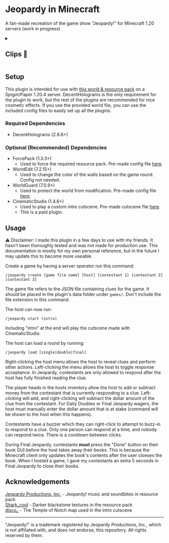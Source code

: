 # Jeopardy in Minecraft
<p>A fan-made recreation of the game show "Jeopardy!" for Minecraft 1.20 servers (work in progress)</p>

<details>
<summary><h2>Clips 📸</h2></summary>
This game is best played in a call with all players. The clips below don't necessarily showcase ideal gameplay, just some of the features of this plugin.

### Board Filling (loading questions/answers from JSON file)
https://github.com/user-attachments/assets/6655ff44-c0ec-4fcf-bf7a-1c68107e96d7

<br>

### Revealing clues
https://github.com/user-attachments/assets/23ce9fa7-fa16-4465-b9d0-b309371fcbc9

<br>

### Final Jeopardy
https://github.com/user-attachments/assets/bcf2ed4d-6b2a-44b3-b65d-d50a5eb1a7e2

</details>

## Setup
This plugin is intended for use with <a href="https://github.com/shrayus-masanam/jeopardy/releases/tag/resources">this world & resource pack</a> on a Spigot/Paper 1.20.4 server. DecentHolograms is the only requirement for the plugin to work, but the rest of the plugins are recommended for nice cosmetic effects. If you use the provided world file, you can use the included config files to easily set up all the plugins.

### Required Dependencies
- DecentHolograms (2.8.6+)
### Optional (Recommended) Dependencies
- ForcePack (1.3.3+)
  - Used to force the required resource pack. Pre-made config file <a href="">here</a>.
- WorldEdit (7.2.15+)
  - Used to change the color of the walls based on the game round. Config not needed.
- WorldGuard (7.0.9+)
  - Used to protect the world from modification. Pre-made config file <a href="">here</a>.
- CinematicStudio (1.4.6+)
  - Used to play a custom intro cutscene. Pre-made cutscene file <a href="">here</a>.
  - This is a paid plugin.

## Usage
⚠️ Disclaimer: I made this plugin in a few days to use with my friends. It hasn't been thoroughly tested and was not made for production use. This documentation is mostly for my own personal reference, but in the future I may update this to become more useable.

Create a game by having a server operator run this command:
```
/jeopardy create [game file name] [host] [contestant 1] [contestant 2] [contestant 3]
```
The game file refers to the JSON file containing clues for the game. It should be placed in the plugin's data folder under `games/`. Don't include the file extension in this command.

The host can now run: 
```
/jeopardy start (intro)
```
Including "intro" at the end will play the cutscene made with CinematicStudio.

The host can load a round by running:
```
/jeopardy load [single|double|final]
```

Right-clicking the host menu allows the host to reveal clues and perform other actions. Left-clicking the menu allows the host to toggle response acceptance. In Jeopardy, contestants are only allowed to respond after the host has fully finished reading the clue.

The player heads in the hosts inventory allow the host to add or subtract money from the contestant that is currently responding to a clue. Left-clicking will add, and right-clicking will subtract the dollar amount of the clue from the contestant. For Daily Doubles or Final Jeopardy wagers, the host must manually enter the dollar amount that is at stake (command will be shown to the host when this happens).

Contestants have a buzzer which they can right-click to attempt to buzz-in to respond to a clue. Only one person can respond at a time, and nobody can respond twice. There is a cooldown between clicks.

During Final Jeopardy, contestants **must** press the "Done" button on their book GUI before the host takes away their books. This is because the Minecraft client only updates the book's contents after the user cloeses the book. When I hosted a game, I gave my contestants an extra 5 seconds in Final Jeopardy to close their books.

## Acknowledgements
<a href="https://www.jeopardy.com/">Jeopardy Productions, Inc.</a> - Jeopardy! music and soundbites in resource pack<br>
<a href="https://www.planetminecraft.com/member/shark_cool/">Shark_cool</a> - Darker blackstone textures in the resource pack<br>
<a href="https://www.planetminecraft.com/member/disco_/">disco_</a> - The Temple of Notch map used in the intro cutscene

<hr>
<p>"Jeopardy!" is a trademark registered by Jeopardy Productions, Inc., which is not affiliated with, and does not endorse, this repository. All rights reserved by them.</p>
